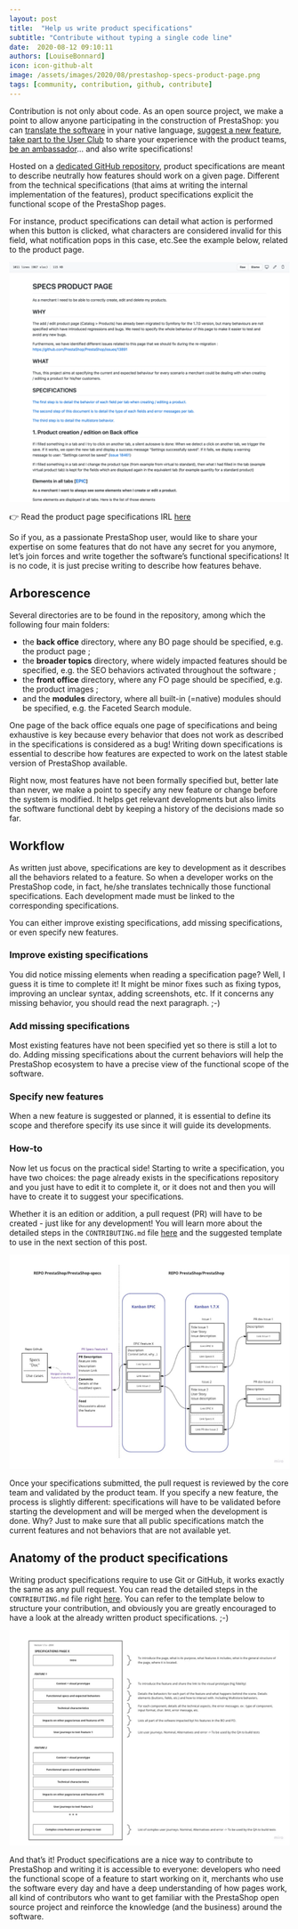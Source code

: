 ```yaml
---
layout: post
title:  "Help us write product specifications"
subtitle: "Contribute without typing a single code line"
date:  2020-08-12 09:10:11
authors: [LouiseBonnard]
icon: icon-github-alt
image: /assets/images/2020/08/prestashop-specs-product-page.png
tags: [community, contribution, github, contribute]
---
```


Contribution is not only about code. As an open source project, we make a point to allow anyone participating in the construction of PrestaShop: you can [translate the software](https://crowdin.com/project/prestashop-official) in your native language, [suggest a new feature](https://github.com/PrestaShop/PrestaShop/issues/new/choose), [take part to the User Club](https://www.prestashop.com/en/club) to share your experience with the product teams, [be an ambassador](http://ambassadors.prestashop.com)... and also write specifications!

Hosted on a [dedicated GitHub repository](https://github.com/PrestaShop/prestashop-specs), product specifications are meant to describe neutrally how features should work on a given page. Different from the technical specifications (that aims at writing the internal implementation of the features), product specifications explicit the functional scope of the PrestaShop pages.

For instance, product specifications can detail what action is performed when this button is clicked, what characters are considered invalid for this field, what notification pops in this case, etc.See the example below, related to the product page.

![PrestaShop Product Page Specifications](/assets/images/2020/08/prestashop-specs-product-page.png)


:point_right: Read the product page specifications IRL [here](https://github.com/PrestaShop/prestashop-specs/blob/master/back-office/catalog/products/catalog-products-add-edit.md)

So if you, as a passionate PrestaShop user, would like to share your expertise on some features that do not have any secret for you anymore, let’s join forces and write together the software’s functional specifications! It is no code, it is just precise writing to describe how features behave.


## Arborescence

Several directories are to be found in the repository, among which the following four main folders:

- the **back office** directory, where any BO page should be specified, e.g. the product page ;<br>
- the **broader topics** directory, where widely impacted features should be specified, e.g. the SEO behaviors activated throughout the software ;<br>
- the **front office** directory, where any FO page should be specified, e.g. the product images ;<br>
- and the **modules** directory, where all built-in (=native) modules should be specified, e.g. the Faceted Search module.<br>

One page of the back office equals one page of specifications and being exhaustive is key because every behavior that does not work as described in the specifications is considered as a bug! Writing down specifications is essential to describe how features are expected to work on the latest stable version of PrestaShop available.

Right now, most features have not been formally specified but, better late than never, we make a point to specify any new feature or change before the system is modified. It helps get relevant developments but also limits the software functional debt by keeping a history of the decisions made so far.


## Workflow

As written just above, specifications are key to development as it describes all the behaviors related to a feature. So when a developer works on the PrestaShop code, in fact, he/she translates technically those functional specifications. Each development made must be linked to the corresponding specifications.

You can either improve existing specifications, add missing specifications, or even specify new features.


### Improve existing specifications

You did notice missing elements when reading a specification page? Well, I guess it is time to complete it! It might be minor fixes such as fixing typos, improving an unclear syntax, adding screenshots, etc. If it concerns any missing behavior, you should read the next paragraph. ;-)


### Add missing specifications

Most existing features have not been specified yet so there is still a lot to do. Adding missing specifications about the current behaviors will help the PrestaShop ecosystem to have a precise view of the functional scope of the software.


### Specify new features

When a new feature is suggested or planned, it is essential to define its scope and therefore specify its use since it will guide its developments.


### How-to

Now let us focus on the practical side! Starting to write a specification, you have two choices: the page already exists in the specifications repository and you just have to edit it to complete it, or it does not and then you will have to create it to suggest your specifications.

Whether it is an edition or addition, a pull request (PR) will have to be created - just like for any development! You will learn more about the detailed steps in the `CONTRIBUTING.md` file [here](https://github.com/PrestaShop/prestashop-specs/blob/master/CONTRIBUTING.md#process-to-follow) and the suggested template to use in the next section of this post.

![PrestaShop Product Specifications Management](/assets/images/2020/08/prestashop-specs-management.jpg)

Once your specifications submitted, the pull request is reviewed by the core team and validated by the product team. If you specify a new feature, the process is slightly different: specifications will have to be validated before starting the development and will be merged when the development is done. Why? Just to make sure that all public specifications match the current features and not behaviors that are not available yet.


## Anatomy of the product specifications

Writing product specifications require to use Git or GitHub, it works exactly the same as any pull request. You can read the detailed steps in the `CONTRIBUTING.md` file right [here](https://github.com/PrestaShop/prestashop-specs/blob/master/CONTRIBUTING.md). You can refer to the template below to structure your contribution, and obviously you are greatly encouraged to have a look at the already written product specifications. ;-)

![PrestaShop Product Specifications Template](/assets/images/2020/08/prestashop-specs-template.jpg)

And that’s it! Product specifications are a nice way to contribute to PrestaShop and writing it is accessible to everyone: developers who need the functional scope of a feature to start working on it, merchants who use the software every day and have a deep understanding of how pages work, all kind of contributors who want to get familiar with the PrestaShop open source project and reinforce the knowledge (and the business) around the software. 
